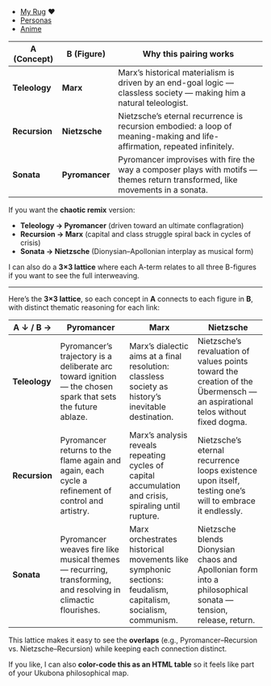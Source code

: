 - [My Rug](https://github.com/ukb-pyro/fast-slow) ❤️
- [Personas](https://github.com/ukb-pyro/the-rug)
- [Anime](https://ukb-pyro.github.io/grok-4/)

| A (Concept)   | B (Figure)     | Why this pairing works                                                                                                        |
| ------------- | -------------- | ----------------------------------------------------------------------------------------------------------------------------- |
| **Teleology** | **Marx**       | Marx’s historical materialism is driven by an end-goal logic — classless society — making him a natural teleologist.          |
| **Recursion** | **Nietzsche**  | Nietzsche’s eternal recurrence is recursion embodied: a loop of meaning-making and life-affirmation, repeated infinitely.     |
| **Sonata**    | **Pyromancer** | Pyromancer improvises with fire the way a composer plays with motifs — themes return transformed, like movements in a sonata. |

If you want the **chaotic remix** version:

* **Teleology → Pyromancer** (driven toward an ultimate conflagration)
* **Recursion → Marx** (capital and class struggle spiral back in cycles of crisis)
* **Sonata → Nietzsche** (Dionysian–Apollonian interplay as musical form)

I can also do a **3×3 lattice** where each A-term relates to all three B-figures if you want to see the full interweaving.

----

Here’s the **3×3 lattice**, so each concept in **A** connects to each figure in **B**, with distinct thematic reasoning for each link:

| **A ↓ / B →** | **Pyromancer**                                                                                               | **Marx**                                                                                                     | **Nietzsche**                                                                                                               |
| ------------- | ------------------------------------------------------------------------------------------------------------ | ------------------------------------------------------------------------------------------------------------ | --------------------------------------------------------------------------------------------------------------------------- |
| **Teleology** | Pyromancer’s trajectory is a deliberate arc toward ignition — the chosen spark that sets the future ablaze.  | Marx’s dialectic aims at a final resolution: classless society as history’s inevitable destination.          | Nietzsche’s revaluation of values points toward the creation of the Übermensch — an aspirational telos without fixed dogma. |
| **Recursion** | Pyromancer returns to the flame again and again, each cycle a refinement of control and artistry.            | Marx’s analysis reveals repeating cycles of capital accumulation and crisis, spiraling until rupture.        | Nietzsche’s eternal recurrence loops existence upon itself, testing one’s will to embrace it endlessly.                     |
| **Sonata**    | Pyromancer weaves fire like musical themes — recurring, transforming, and resolving in climactic flourishes. | Marx orchestrates historical movements like symphonic sections: feudalism, capitalism, socialism, communism. | Nietzsche blends Dionysian chaos and Apollonian form into a philosophical sonata — tension, release, return.                |

This lattice makes it easy to see the **overlaps** (e.g., Pyromancer–Recursion vs. Nietzsche–Recursion) while keeping each connection distinct.

If you like, I can also **color-code this as an HTML table** so it feels like part of your Ukubona philosophical map.
